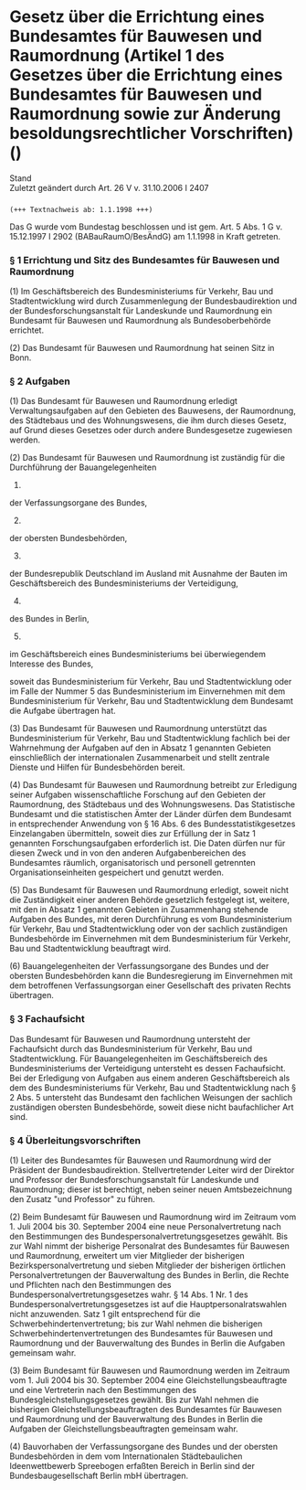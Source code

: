 Gesetz über die Errichtung eines Bundesamtes für Bauwesen und Raumordnung (Artikel 1 des Gesetzes über die Errichtung eines Bundesamtes für Bauwesen und Raumordnung sowie zur Änderung besoldungsrechtlicher Vorschriften) ()
==============================================================================================================================================================================================================================

Stand  
Zuletzt geändert durch Art. 26 V v. 31.10.2006 I 2407

### 

```
(+++ Textnachweis ab: 1.1.1998 +++)
```

Das G wurde vom Bundestag beschlossen und ist gem. Art. 5 Abs. 1 G v. 15.12.1997 I 2902 (BABauRaumO/BesÄndG) am 1.1.1998 in Kraft getreten.

### § 1 Errichtung und Sitz des Bundesamtes für Bauwesen und Raumordnung

(1) Im Geschäftsbereich des Bundesministeriums für Verkehr, Bau und Stadtentwicklung wird durch Zusammenlegung der Bundesbaudirektion und der Bundesforschungsanstalt für Landeskunde und Raumordnung ein Bundesamt für Bauwesen und Raumordnung als Bundesoberbehörde errichtet.

(2) Das Bundesamt für Bauwesen und Raumordnung hat seinen Sitz in Bonn.

### § 2 Aufgaben

(1) Das Bundesamt für Bauwesen und Raumordnung erledigt Verwaltungsaufgaben auf den Gebieten des Bauwesens, der Raumordnung, des Städtebaus und des Wohnungswesens, die ihm durch dieses Gesetz, auf Grund dieses Gesetzes oder durch andere Bundesgesetze zugewiesen werden.

(2) Das Bundesamt für Bauwesen und Raumordnung ist zuständig für die Durchführung der Bauangelegenheiten

1.  
der Verfassungsorgane des Bundes,

2.  
der obersten Bundesbehörden,

3.  
der Bundesrepublik Deutschland im Ausland mit Ausnahme der Bauten im Geschäftsbereich des Bundesministeriums der Verteidigung,

4.  
des Bundes in Berlin,

5.  
im Geschäftsbereich eines Bundesministeriums bei überwiegendem Interesse des Bundes,

soweit das Bundesministerium für Verkehr, Bau und Stadtentwicklung oder im Falle der Nummer 5 das Bundesministerium im Einvernehmen mit dem Bundesministerium für Verkehr, Bau und Stadtentwicklung dem Bundesamt die Aufgabe übertragen hat.

(3) Das Bundesamt für Bauwesen und Raumordnung unterstützt das Bundesministerium für Verkehr, Bau und Stadtentwicklung fachlich bei der Wahrnehmung der Aufgaben auf den in Absatz 1 genannten Gebieten einschließlich der internationalen Zusammenarbeit und stellt zentrale Dienste und Hilfen für Bundesbehörden bereit.

(4) Das Bundesamt für Bauwesen und Raumordnung betreibt zur Erledigung seiner Aufgaben wissenschaftliche Forschung auf den Gebieten der Raumordnung, des Städtebaus und des Wohnungswesens. Das Statistische Bundesamt und die statistischen Ämter der Länder dürfen dem Bundesamt in entsprechender Anwendung von § 16 Abs. 6 des Bundesstatistikgesetzes Einzelangaben übermitteln, soweit dies zur Erfüllung der in Satz 1 genannten Forschungsaufgaben erforderlich ist. Die Daten dürfen nur für diesen Zweck und in von den anderen Aufgabenbereichen des Bundesamtes räumlich, organisatorisch und personell getrennten Organisationseinheiten gespeichert und genutzt werden.

(5) Das Bundesamt für Bauwesen und Raumordnung erledigt, soweit nicht die Zuständigkeit einer anderen Behörde gesetzlich festgelegt ist, weitere, mit den in Absatz 1 genannten Gebieten in Zusammenhang stehende Aufgaben des Bundes, mit deren Durchführung es vom Bundesministerium für Verkehr, Bau und Stadtentwicklung oder von der sachlich zuständigen Bundesbehörde im Einvernehmen mit dem Bundesministerium für Verkehr, Bau und Stadtentwicklung beauftragt wird.

(6) Bauangelegenheiten der Verfassungsorgane des Bundes und der obersten Bundesbehörden kann die Bundesregierung im Einvernehmen mit dem betroffenen Verfassungsorgan einer Gesellschaft des privaten Rechts übertragen.

### § 3 Fachaufsicht

Das Bundesamt für Bauwesen und Raumordnung untersteht der Fachaufsicht durch das Bundesministerium für Verkehr, Bau und Stadtentwicklung. Für Bauangelegenheiten im Geschäftsbereich des Bundesministeriums der Verteidigung untersteht es dessen Fachaufsicht. Bei der Erledigung von Aufgaben aus einem anderen Geschäftsbereich als dem des Bundesministeriums für Verkehr, Bau und Stadtentwicklung nach § 2 Abs. 5 untersteht das Bundesamt den fachlichen Weisungen der sachlich zuständigen obersten Bundesbehörde, soweit diese nicht baufachlicher Art sind.

### § 4 Überleitungsvorschriften

(1) Leiter des Bundesamtes für Bauwesen und Raumordnung wird der Präsident der Bundesbaudirektion. Stellvertretender Leiter wird der Direktor und Professor der Bundesforschungsanstalt für Landeskunde und Raumordnung; dieser ist berechtigt, neben seiner neuen Amtsbezeichnung den Zusatz "und Professor" zu führen.

(2) Beim Bundesamt für Bauwesen und Raumordnung wird im Zeitraum vom 1. Juli 2004 bis 30. September 2004 eine neue Personalvertretung nach den Bestimmungen des Bundespersonalvertretungsgesetzes gewählt. Bis zur Wahl nimmt der bisherige Personalrat des Bundesamtes für Bauwesen und Raumordnung, erweitert um vier Mitglieder der bisherigen Bezirkspersonalvertretung und sieben Mitglieder der bisherigen örtlichen Personalvertretungen der Bauverwaltung des Bundes in Berlin, die Rechte und Pflichten nach den Bestimmungen des Bundespersonalvertretungsgesetzes wahr. § 14 Abs. 1 Nr. 1 des Bundespersonalvertretungsgesetzes ist auf die Hauptpersonalratswahlen nicht anzuwenden. Satz 1 gilt entsprechend für die Schwerbehindertenvertretung; bis zur Wahl nehmen die bisherigen Schwerbehindertenvertretungen des Bundesamtes für Bauwesen und Raumordnung und der Bauverwaltung des Bundes in Berlin die Aufgaben gemeinsam wahr.

(3) Beim Bundesamt für Bauwesen und Raumordnung werden im Zeitraum vom 1. Juli 2004 bis 30. September 2004 eine Gleichstellungsbeauftragte und eine Vertreterin nach den Bestimmungen des Bundesgleichstellungsgesetzes gewählt. Bis zur Wahl nehmen die bisherigen Gleichstellungsbeauftragten des Bundesamtes für Bauwesen und Raumordnung und der Bauverwaltung des Bundes in Berlin die Aufgaben der Gleichstellungsbeauftragten gemeinsam wahr.

(4) Bauvorhaben der Verfassungsorgane des Bundes und der obersten Bundesbehörden in dem vom Internationalen Städtebaulichen Ideenwettbewerb Spreebogen erfaßten Bereich in Berlin sind der Bundesbaugesellschaft Berlin mbH übertragen.
